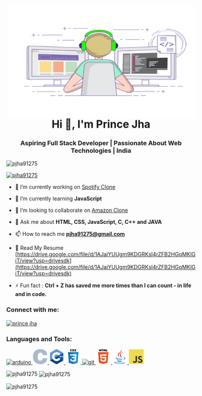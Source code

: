 <img align="right" height="300" width="500" src="https://raw.githubusercontent.com/mikonoid/mikonoid/main/images/gifs/coder3.gif" />

<h1 align="center">Hi 👋, I'm Prince Jha</h1>
<h3 align="center">Aspiring Full Stack Developer | Passionate About Web Technologies | India</h3>

<p align="left"> <img src="https://komarev.com/ghpvc/?username=pjha91275&label=Profile%20views&color=0e75b6&style=flat" alt="pjha91275" /> </p>

<p align="left"> <a href="https://github.com/ryo-ma/github-profile-trophy"><img src="https://github-profile-trophy.vercel.app/?username=pjha91275" alt="pjha91275" /></a> </p>

- 🔭 I’m currently working on [Spotify Clone](https://pjha91275.github.io/Spotify-Clone/)

- 🌱 I’m currently learning **JavaScript**

- 👯 I’m looking to collaborate on [Amazon Clone](https://pjha91275.github.io/Amazon-Clone/)

- 💬 Ask me about **HTML, CSS, JavaScript, C, C++ and JAVA**

- 📫 How to reach me **pjha91275@gmail.com**

- 📄 Read My Resume [https://drive.google.com/file/d/1AJaiYUUgm9KDGRKsI4rZFB2HGqMKlGiT/view?usp=drivesdk](https://drive.google.com/file/d/1AJaiYUUgm9KDGRKsI4rZFB2HGqMKlGiT/view?usp=drivesdk)

- ⚡ Fun fact : **Ctrl + Z has saved me more times than I can count - in life and in code.**

<h3 align="left">Connect with me:</h3>
<p align="left">
<a href="https://linkedin.com/in/prince-jha-dev" target="blank"><img align="center" src="https://raw.githubusercontent.com/rahuldkjain/github-profile-readme-generator/master/src/images/icons/Social/linked-in-alt.svg" alt="prince jha" height="30" width="40" /></a>
</p>

<h3 align="left">Languages and Tools:</h3>
<p align="left"> <a href="https://www.arduino.cc/" target="_blank" rel="noreferrer"> <img src="https://cdn.worldvectorlogo.com/logos/arduino-1.svg" alt="arduino" width="40" height="40"/> </a> <a href="https://www.cprogramming.com/" target="_blank" rel="noreferrer"> <img src="https://raw.githubusercontent.com/devicons/devicon/master/icons/c/c-original.svg" alt="c" width="40" height="40"/> </a> <a href="https://www.w3schools.com/cpp/" target="_blank" rel="noreferrer"> <img src="https://raw.githubusercontent.com/devicons/devicon/master/icons/cplusplus/cplusplus-original.svg" alt="cplusplus" width="40" height="40"/> </a> <a href="https://www.w3schools.com/css/" target="_blank" rel="noreferrer"> <img src="https://raw.githubusercontent.com/devicons/devicon/master/icons/css3/css3-original-wordmark.svg" alt="css3" width="40" height="40"/> </a> <a href="https://git-scm.com/" target="_blank" rel="noreferrer"> <img src="https://www.vectorlogo.zone/logos/git-scm/git-scm-icon.svg" alt="git" width="40" height="40"/> </a> <a href="https://www.w3.org/html/" target="_blank" rel="noreferrer"> <img src="https://raw.githubusercontent.com/devicons/devicon/master/icons/html5/html5-original-wordmark.svg" alt="html5" width="40" height="40"/> </a> <a href="https://www.java.com" target="_blank" rel="noreferrer"> <img src="https://raw.githubusercontent.com/devicons/devicon/master/icons/java/java-original.svg" alt="java" width="40" height="40"/> </a> <a href="https://developer.mozilla.org/en-US/docs/Web/JavaScript" target="_blank" rel="noreferrer"> <img src="https://raw.githubusercontent.com/devicons/devicon/master/icons/javascript/javascript-original.svg" alt="javascript" width="40" height="40"/> </a> </p>

<p><img align="left" src="https://github-readme-stats.vercel.app/api/top-langs?username=pjha91275&show_icons=true&locale=en&layout=compact" alt="pjha91275" /></p>

<p>&nbsp;<img align="center" src="https://github-readme-stats.vercel.app/api?username=pjha91275&show_icons=true&locale=en" alt="pjha91275" /></p>

<p><img align="center" src="https://github-readme-streak-stats.herokuapp.com/?user=pjha91275&" alt="pjha91275" /></p>

